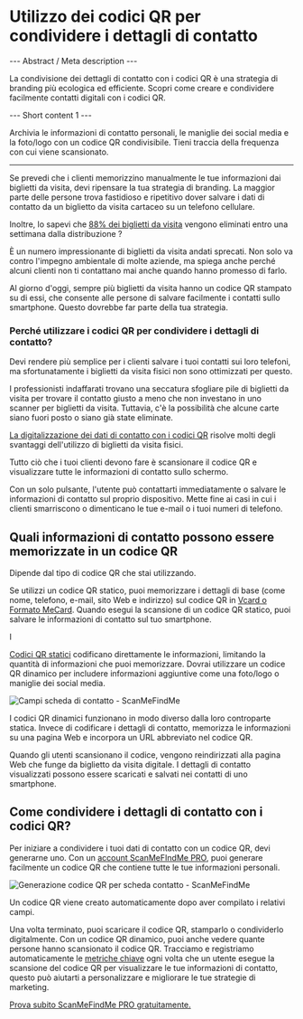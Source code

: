 <h1>Utilizzo dei codici QR per condividere i dettagli di contatto</h1>

--- Abstract / Meta description ---

La condivisione dei dettagli di contatto con i codici QR è una strategia di branding più ecologica ed efficiente. Scopri come creare e condividere facilmente contatti digitali con i codici QR.

--- Short content 1 ---

Archivia le informazioni di contatto personali, le maniglie dei social media e la foto/logo con un codice QR condivisibile. Tieni traccia della frequenza con cui viene scansionato.

----------

<p>Se prevedi che i clienti memorizzino manualmente le tue informazioni dai biglietti da visita, devi ripensare la tua strategia di branding. La maggior parte delle persone trova fastidioso e ripetitivo dover salvare i dati di contatto da un biglietto da visita cartaceo su un telefono cellulare.</p>

<p>Inoltre, lo sapevi che <a href="https://blog.adobe.com/en/publish/2016/10/26/4-business-card-statistics-that-will-make-you-rethink-your-strategy.html#gs.5xe9i0" class="smfm-externallink" target="_blank" rel="nofollow">88% dei biglietti da visita</a> vengono eliminati entro una settimana dalla distribuzione ?</p>

<p>È un numero impressionante di biglietti da visita andati sprecati. Non solo va contro l'impegno ambientale di molte aziende, ma spiega anche perché alcuni clienti non ti contattano mai anche quando hanno promesso di farlo. </p>

<p>Al giorno d'oggi, sempre più biglietti da visita hanno un codice QR stampato su di essi, che consente alle persone di salvare facilmente i contatti sullo smartphone. Questo dovrebbe far parte della tua strategia. </p>

<h3> Perché utilizzare i codici QR per condividere i dettagli di contatto? </h3>

<p>Devi rendere più semplice per i clienti salvare i tuoi contatti sui loro telefoni, ma sfortunatamente i biglietti da visita fisici non sono ottimizzati per questo. </p>

<p>I professionisti indaffarati trovano una seccatura sfogliare pile di biglietti da visita per trovare il contatto giusto a meno che non investano in uno scanner per biglietti da visita. Tuttavia, c'è la possibilità che alcune carte siano fuori posto o siano già state eliminate. </p>

<p><a href="#static:contact">La digitalizzazione dei dati di contatto con i codici QR</a> risolve molti degli svantaggi dell'utilizzo di biglietti da visita fisici.</p>

<p>Tutto ciò che i tuoi clienti devono fare è scansionare il codice QR e visualizzare tutte le informazioni di contatto sullo schermo. </p>

<p>Con un solo pulsante, l'utente può contattarti immediatamente o salvare le informazioni di contatto sul proprio dispositivo. Mette fine ai casi in cui i clienti smarriscono o dimenticano le tue e-mail o i tuoi numeri di telefono. </p>

<h2> Quali informazioni di contatto possono essere memorizzate in un codice QR </h2>

<p>Dipende dal tipo di codice QR che stai utilizzando.</p>

<p>Se utilizzi un codice QR statico, puoi memorizzare i dettagli di base (come nome, telefono, e-mail, sito Web e indirizzo) sul codice QR in <a href="#article:about_contactformats">Vcard o Formato MeCard</a>. Quando esegui la scansione di un codice QR statico, puoi salvare le informazioni di contatto sul tuo smartphone. </p>

I <p><a href="#article:about_static">Codici QR statici</a> codificano direttamente le informazioni, limitando la quantità di informazioni che puoi memorizzare. Dovrai utilizzare un codice QR dinamico per includere informazioni aggiuntive come una foto/logo o maniglie dei social media. </p>

<p class="imageholder">
    <img src="https://media.scanmefindme.com/blog/about_dynamic_contact/files/img 1 - contact fields.png"
        alt="Campi scheda di contatto - ScanMeFindMe">
</p>

<p>I codici QR dinamici funzionano in modo diverso dalla loro controparte statica. Invece di codificare i dettagli di contatto, memorizza le informazioni su una pagina Web e incorpora un URL abbreviato nel codice QR. </p>

<p>Quando gli utenti scansionano il codice, vengono reindirizzati alla pagina Web che funge da biglietto da visita digitale. I dettagli di contatto visualizzati possono essere scaricati e salvati nei contatti di uno smartphone. </p>

<h2> Come condividere i dettagli di contatto con i codici QR? </h2>

<p>Per iniziare a condividere i tuoi dati di contatto con un codice QR, devi generarne uno. Con un <a href="#pro">account ScanMeFIndMe PRO</a>, puoi generare facilmente un codice QR che contiene tutte le tue informazioni personali.</p>

<p class="imageholder">
    <img src="https://media.scanmefindme.com/blog/about_dynamic_contact/files/img 2 - floyd miles - qr.png"
        alt="Generazione codice QR per scheda contatto - ScanMeFindMe">
</p>

<p>Un codice QR viene creato automaticamente dopo aver compilato i relativi campi.</p>

<p>Una volta terminato, puoi scaricare il codice QR, stamparlo o condividerlo digitalmente. Con un codice QR dinamico, puoi anche vedere quante persone hanno scansionato il codice QR. Tracciamo e registriamo automaticamente le <a href="#article:about_statistics">metriche chiave</a> ogni volta che un utente esegue la scansione del codice QR per visualizzare le tue informazioni di contatto, questo può aiutarti a personalizzare e migliorare le tue strategie di marketing.</p>

<p><a href="#pro">Prova subito ScanMeFindMe PRO gratuitamente.</a></p>
